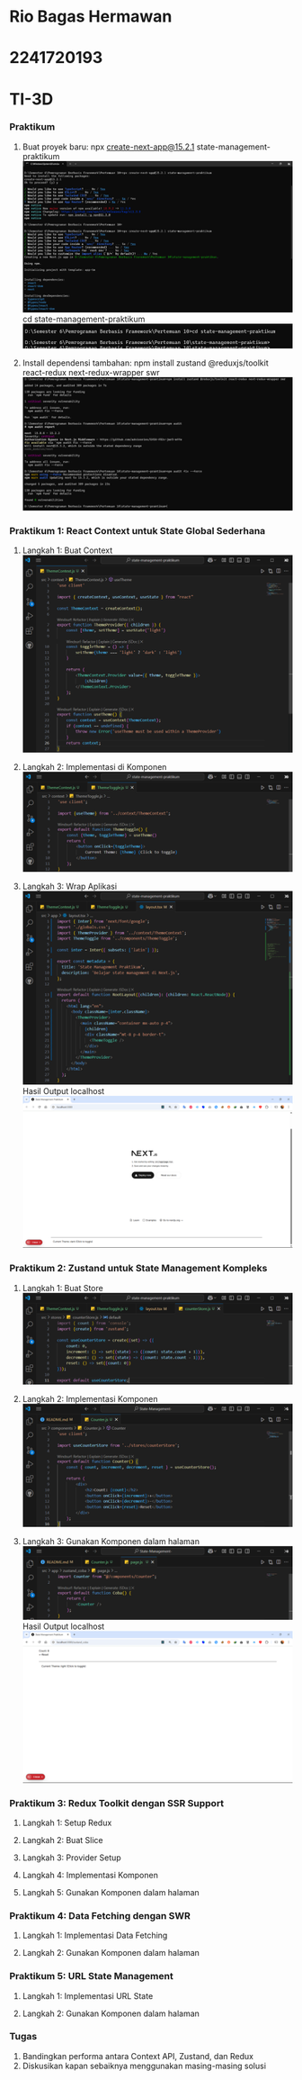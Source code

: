 # Rio Bagas Hermawan
# 2241720193
# TI-3D

### Praktikum
1.	Buat proyek baru:
npx create-next-app@15.2.1 state-management-praktikum
![Praktikum](./images/prak0-1.png)
cd state-management-praktikum
![Praktikum](./images/prak0-2.png)

2.	Install dependensi tambahan:
npm install zustand @reduxjs/toolkit react-redux next-redux-wrapper swr
![Praktikum](./images/prak0-3.png)

### Praktikum 1: React Context untuk State Global Sederhana
1. Langkah 1: Buat Context
![Praktikum 1](./images/prak1-1.png)
 
2. Langkah 2: Implementasi di Komponen
![Praktikum 1](./images/prak1-2.png)
 
3. Langkah 3: Wrap Aplikasi
![Praktikum 1](./images/prak1-3.png)
Hasil Output localhost
![Praktikum 1](./images/prak1-4.png)
 

 

### Praktikum 2: Zustand untuk State Management Kompleks
1. Langkah 1: Buat Store
![Praktikum 2](./images/prak2-1.png)
 
2. Langkah 2: Implementasi Komponen
![Praktikum 2](./images/prak2-2.png)
 
3. Langkah 3: Gunakan Komponen dalam halaman
![Praktikum 2](./images/prak2-3.png)
Hasil Output localhost
![Praktikum 2](./images/prak2-4.png)
 
 
### Praktikum 3: Redux Toolkit dengan SSR Support
1. Langkah 1: Setup Redux
 
2. Langkah 2: Buat Slice
 
3. Langkah 3: Provider Setup
 
4. Langkah 4: Implementasi Komponen
 
5. Langkah 5: Gunakan Komponen dalam halaman
 
 
### Praktikum 4: Data Fetching dengan SWR
1. Langkah 1: Implementasi Data Fetching
 
2. Langkah 2: Gunakan Komponen dalam halaman
 
 
### Praktikum 5: URL State Management
1. Langkah 1: Implementasi URL State
 
2. Langkah 2: Gunakan Komponen dalam halaman
 
 
### Tugas
1.	Bandingkan performa antara Context API, Zustand, dan Redux
2.	Diskusikan kapan sebaiknya menggunakan masing-masing solusi
